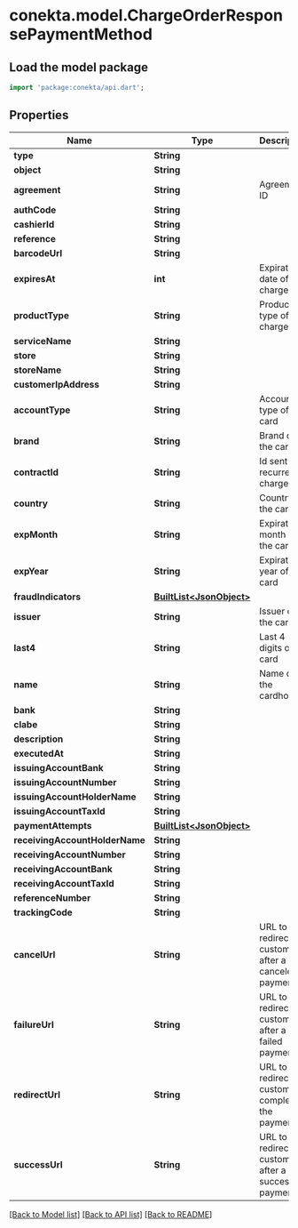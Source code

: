 # conekta.model.ChargeOrderResponsePaymentMethod

## Load the model package
```dart
import 'package:conekta/api.dart';
```

## Properties
Name | Type | Description | Notes
------------ | ------------- | ------------- | -------------
**type** | **String** |  | [optional] 
**object** | **String** |  | 
**agreement** | **String** | Agreement ID | [optional] 
**authCode** | **String** |  | [optional] 
**cashierId** | **String** |  | [optional] 
**reference** | **String** |  | [optional] 
**barcodeUrl** | **String** |  | [optional] 
**expiresAt** | **int** | Expiration date of the charge | 
**productType** | **String** | Product type of the charge | 
**serviceName** | **String** |  | [optional] 
**store** | **String** |  | [optional] 
**storeName** | **String** |  | [optional] 
**customerIpAddress** | **String** |  | [optional] 
**accountType** | **String** | Account type of the card | [optional] 
**brand** | **String** | Brand of the card | [optional] 
**contractId** | **String** | Id sent for recurrent charges. | [optional] 
**country** | **String** | Country of the card | [optional] 
**expMonth** | **String** | Expiration month of the card | [optional] 
**expYear** | **String** | Expiration year of the card | [optional] 
**fraudIndicators** | [**BuiltList&lt;JsonObject&gt;**](JsonObject.md) |  | [optional] 
**issuer** | **String** | Issuer of the card | [optional] 
**last4** | **String** | Last 4 digits of the card | [optional] 
**name** | **String** | Name of the cardholder | [optional] 
**bank** | **String** |  | [optional] 
**clabe** | **String** |  | [optional] 
**description** | **String** |  | [optional] 
**executedAt** | **String** |  | [optional] 
**issuingAccountBank** | **String** |  | [optional] 
**issuingAccountNumber** | **String** |  | [optional] 
**issuingAccountHolderName** | **String** |  | [optional] 
**issuingAccountTaxId** | **String** |  | [optional] 
**paymentAttempts** | [**BuiltList&lt;JsonObject&gt;**](JsonObject.md) |  | [optional] 
**receivingAccountHolderName** | **String** |  | [optional] 
**receivingAccountNumber** | **String** |  | [optional] 
**receivingAccountBank** | **String** |  | [optional] 
**receivingAccountTaxId** | **String** |  | [optional] 
**referenceNumber** | **String** |  | [optional] 
**trackingCode** | **String** |  | [optional] 
**cancelUrl** | **String** | URL to redirect the customer after a canceled payment | [optional] 
**failureUrl** | **String** | URL to redirect the customer after a failed payment | [optional] 
**redirectUrl** | **String** | URL to redirect the customer to complete the payment | [optional] 
**successUrl** | **String** | URL to redirect the customer after a successful payment | [optional] 

[[Back to Model list]](../README.md#documentation-for-models) [[Back to API list]](../README.md#documentation-for-api-endpoints) [[Back to README]](../README.md)


